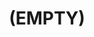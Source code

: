---
artist: toasterpastries
title: (EMPTY)
art_path: /images/toasterpastries-empty
external_url: https://catskullrecords.bandcamp.com/album/empty
redirect_to: /
---